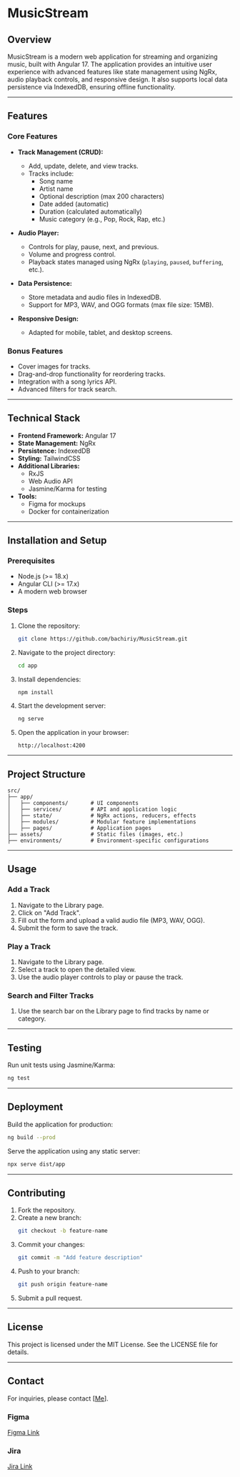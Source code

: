 # MusicStream

## Overview

MusicStream is a modern web application for streaming and organizing music, built with Angular 17. The application provides an intuitive user experience with advanced features like state management using NgRx, audio playback controls, and responsive design. It also supports local data persistence via IndexedDB, ensuring offline functionality.

---

## Features

### Core Features

- **Track Management (CRUD):**

  - Add, update, delete, and view tracks.
  - Tracks include:
    - Song name
    - Artist name
    - Optional description (max 200 characters)
    - Date added (automatic)
    - Duration (calculated automatically)
    - Music category (e.g., Pop, Rock, Rap, etc.)

- **Audio Player:**

  - Controls for play, pause, next, and previous.
  - Volume and progress control.
  - Playback states managed using NgRx (`playing`, `paused`, `buffering`, etc.).

- **Data Persistence:**

  - Store metadata and audio files in IndexedDB.
  - Support for MP3, WAV, and OGG formats (max file size: 15MB).

- **Responsive Design:**

  - Adapted for mobile, tablet, and desktop screens.

### Bonus Features

- Cover images for tracks.
- Drag-and-drop functionality for reordering tracks.
- Integration with a song lyrics API.
- Advanced filters for track search.

---

## Technical Stack

- **Frontend Framework:** Angular 17
- **State Management:** NgRx
- **Persistence:** IndexedDB
- **Styling:** TailwindCSS&#x20;
- **Additional Libraries:**
  - RxJS
  - Web Audio API
  - Jasmine/Karma for testing
- **Tools:**
  - Figma for mockups
  - Docker for containerization

---

## Installation and Setup

### Prerequisites

- Node.js (>= 18.x)
- Angular CLI (>= 17.x)
- A modern web browser

### Steps

1. Clone the repository:

   ```bash
   git clone https://github.com/bachiriy/MusicStream.git
   ```

2. Navigate to the project directory:

   ```bash
   cd app
   ```

3. Install dependencies:

   ```bash
   npm install
   ```

4. Start the development server:

   ```bash
   ng serve
   ```

5. Open the application in your browser:

   ```
   http://localhost:4200
   ```

---

## Project Structure

```plaintext
src/
├── app/
│   ├── components/       # UI components
│   ├── services/         # API and application logic
│   ├── state/            # NgRx actions, reducers, effects
│   ├── modules/          # Modular feature implementations
│   ├── pages/            # Application pages
├── assets/               # Static files (images, etc.)
├── environments/         # Environment-specific configurations
```

---

## Usage

### Add a Track

1. Navigate to the Library page.
2. Click on "Add Track".
3. Fill out the form and upload a valid audio file (MP3, WAV, OGG).
4. Submit the form to save the track.

### Play a Track

1. Navigate to the Library page.
2. Select a track to open the detailed view.
3. Use the audio player controls to play or pause the track.

### Search and Filter Tracks

1. Use the search bar on the Library page to find tracks by name or category.

---

## Testing

Run unit tests using Jasmine/Karma:

```bash
ng test
```

---

## Deployment

Build the application for production:

```bash
ng build --prod
```

Serve the application using any static server:

```bash
npx serve dist/app
```

---

## Contributing

1. Fork the repository.
2. Create a new branch:
   ```bash
   git checkout -b feature-name
   ```
3. Commit your changes:
   ```bash
   git commit -m "Add feature description"
   ```
4. Push to your branch:
   ```bash
   git push origin feature-name
   ```
5. Submit a pull request.

---

## License

This project is licensed under the MIT License. See the LICENSE file for details.

---

## Contact



For inquiries, please contact [[Me](mailto\:medbachiry@example.com)].

### Figma
[Figma Link](https://www.figma.com/design/FF15DHpq7n2le4FXC9MaJd/MusicStream?node-id=0-1&t=qwOW82Py0sqxNkhW-1)


### Jira 
[Jira Link](https://www.figma.com/design/FF15DHpq7n2le4FXC9MaJd/MusicStream?node-id=0-1&t=qwOW82Py0sqxNkhW-1)
